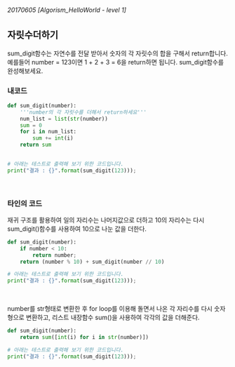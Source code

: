 ###### 20170605 [Algorism_HelloWorld - level 1]

## 자릿수더하기

sum_digit함수는 자연수를 전달 받아서 숫자의 각 자릿수의 합을 구해서 return합니다.
예를들어 number = 123이면 1 + 2 + 3 = 6을 return하면 됩니다.
sum_digit함수를 완성해보세요.

### 내코드

```python
def sum_digit(number):
    '''number의 각 자릿수를 더해서 return하세요'''
    num_list = list(str(number))
    sum = 0
    for i in num_list:
        sum += int(i)
    return sum
        

# 아래는 테스트로 출력해 보기 위한 코드입니다.
print("결과 : {}".format(sum_digit(123)));
```

<br>

### 타인의 코드

재귀 구조를 활용하여 일의 자리수는 나머지값으로 더하고 10의 자리수는  다시 sum_digit()함수를 사용하여 10으로 나눈 값을 더한다.

```python
def sum_digit(number):
    if number < 10:
        return number;
    return (number % 10) + sum_digit(number // 10) 

# 아래는 테스트로 출력해 보기 위한 코드입니다.
print("결과 : {}".format(sum_digit(123)));
```

<br>

number를 str형태로 변환한 후 for loop를 이용해 돌면서 나온 각 자리수를 다시 숫자형으로 변환하고, 리스트 내장함수 sum()을 사용하여 각각의 값을 더해준다.

```python
def sum_digit(number):
    return sum([int(i) for i in str(number)])

# 아래는 테스트로 출력해 보기 위한 코드입니다.
print("결과 : {}".format(sum_digit(123)));
```

